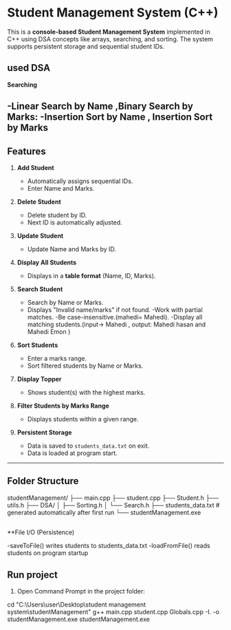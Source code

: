 # Student Management System (C++)

This is a **console-based Student Management System** implemented in C++ using DSA concepts like arrays, searching, and sorting. The system supports persistent storage and sequential student IDs.


## used DSA

 **Searching**

-Linear Search by Name ,Binary Search by Marks:
-Insertion Sort by Name , Insertion Sort by Marks
-

## Features

1. **Add Student**
   - Automatically assigns sequential IDs.
   - Enter Name and Marks.

2. **Delete Student**
   - Delete student by ID.
   - Next ID is automatically adjusted.

3. **Update Student**
   - Update Name and Marks by ID.

4. **Display All Students**
   - Displays in a **table format** (Name, ID, Marks).

5. **Search Student**
   - Search by Name or Marks.
   - Displays "Invalid name/marks" if not found.
   -Work with partial matches.
   -Be case-insensitive.(mahedi= Mahedi).
   -Display all matching students.(input-> Mahedi , output: Mahedi hasan and Mahedi Emon )

6. **Sort Students**
   - Enter a marks range.
   - Sort filtered students by Name or Marks.

7. **Display Topper**
   - Shows student(s) with the highest marks.

8. **Filter Students by Marks Range**
   - Displays students within a given range.

9. **Persistent Storage**
   - Data is saved to `students_data.txt` on exit.
   - Data is loaded at program start.

---

## Folder Structure

studentManagement/
├── main.cpp
├── student.cpp
├── Student.h
├── utils.h
├── DSA/
│ ├── Sorting.h
│ └── Search.h
├── students_data.txt # generated automatically after first run
└── studentManagement.exe

##
**File I/O (Persistence)

-saveToFile() writes students to students_data.txt
-loadFromFile() reads students on program startup




## Run project


1. Open Command Prompt in the project folder:


cd "C:\Users\user\Desktop\student management system\studentManagement"
g++ main.cpp student.cpp Globals.cpp -I. -o studentManagement.exe
studentManagement.exe
